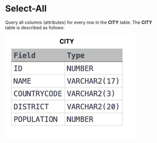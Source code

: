 # Select-All

Query all columns (attributes) for every row in the **CITY** table.
The **CITY** table is described as follows:

![image](https://github.com/chinomnsomaduka/Select-All/blob/main/Select%20All.jpg)
